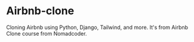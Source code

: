 # Airbnb-clone

Cloning Airbnb using Python, Django, Tailwind, and more. It's from Airbnb Clone course from Nomadcoder.
